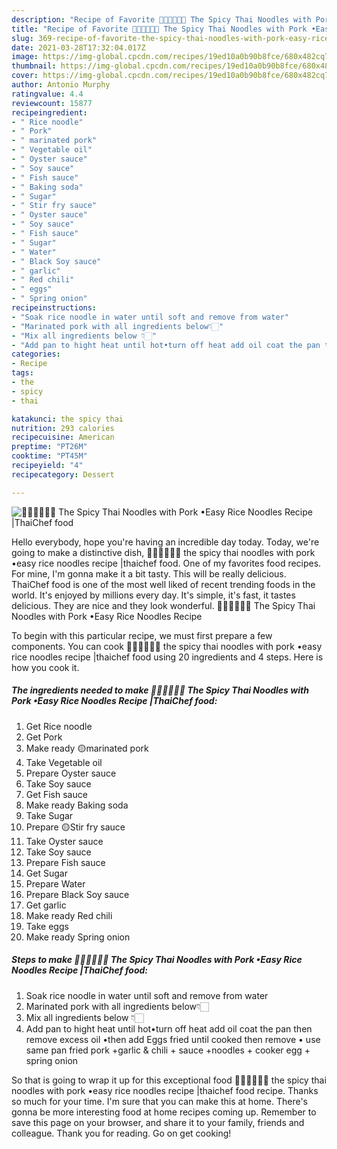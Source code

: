 ```yaml
---
description: "Recipe of Favorite 🧑🏽‍🍳🧑🏼‍🍳 The Spicy Thai Noodles with Pork •Easy Rice Noodles Recipe |ThaiChef food"
title: "Recipe of Favorite 🧑🏽‍🍳🧑🏼‍🍳 The Spicy Thai Noodles with Pork •Easy Rice Noodles Recipe |ThaiChef food"
slug: 369-recipe-of-favorite-the-spicy-thai-noodles-with-pork-easy-rice-noodles-recipe-thaichef-food
date: 2021-03-28T17:32:04.017Z
image: https://img-global.cpcdn.com/recipes/19ed10a0b90b8fce/680x482cq70/the-spicy-thai-noodles-with-pork-easy-rice-noodles-recipe-thaichef-food-recipe-main-photo.jpg
thumbnail: https://img-global.cpcdn.com/recipes/19ed10a0b90b8fce/680x482cq70/the-spicy-thai-noodles-with-pork-easy-rice-noodles-recipe-thaichef-food-recipe-main-photo.jpg
cover: https://img-global.cpcdn.com/recipes/19ed10a0b90b8fce/680x482cq70/the-spicy-thai-noodles-with-pork-easy-rice-noodles-recipe-thaichef-food-recipe-main-photo.jpg
author: Antonio Murphy
ratingvalue: 4.4
reviewcount: 15877
recipeingredient:
- " Rice noodle"
- " Pork"
- " marinated pork"
- " Vegetable oil"
- " Oyster sauce"
- " Soy sauce"
- " Fish sauce"
- " Baking soda"
- " Sugar"
- " Stir fry sauce"
- " Oyster sauce"
- " Soy sauce"
- " Fish sauce"
- " Sugar"
- " Water"
- " Black Soy sauce"
- " garlic"
- " Red chili"
- " eggs"
- " Spring onion"
recipeinstructions:
- "Soak rice noodle in water until soft and remove from water"
- "Marinated pork with all ingredients below👇🏻"
- "Mix all ingredients below 👇🏻"
- "Add pan to hight heat until hot•turn off heat add oil coat the pan then remove excess oil •then add Eggs fried until cooked then remove • use same pan fried pork +garlic &amp; chili + sauce +noodles + cooker egg + spring onion"
categories:
- Recipe
tags:
- the
- spicy
- thai

katakunci: the spicy thai 
nutrition: 293 calories
recipecuisine: American
preptime: "PT26M"
cooktime: "PT45M"
recipeyield: "4"
recipecategory: Dessert

---
```



![🧑🏽‍🍳🧑🏼‍🍳 The Spicy Thai Noodles with Pork •Easy Rice Noodles Recipe |ThaiChef food](https://img-global.cpcdn.com/recipes/19ed10a0b90b8fce/680x482cq70/the-spicy-thai-noodles-with-pork-easy-rice-noodles-recipe-thaichef-food-recipe-main-photo.jpg)

Hello everybody, hope you're having an incredible day today. Today, we're going to make a distinctive dish, 🧑🏽‍🍳🧑🏼‍🍳 the spicy thai noodles with pork •easy rice noodles recipe |thaichef food. One of my favorites food recipes. For mine, I'm gonna make it a bit tasty. This will be really delicious.
ThaiChef food is one of the most well liked of recent trending foods in the world. It's enjoyed by millions every day. It's simple, it's fast, it tastes delicious. They are nice and they look wonderful. 🧑🏽‍🍳🧑🏼‍🍳 The Spicy Thai Noodles with Pork •Easy Rice Noodles Recipe 


To begin with this particular recipe, we must first prepare a few components. You can cook 🧑🏽‍🍳🧑🏼‍🍳 the spicy thai noodles with pork •easy rice noodles recipe |thaichef food using 20 ingredients and 4 steps. Here is how you cook it.

<!--inarticleads1-->

##### The ingredients needed to make 🧑🏽‍🍳🧑🏼‍🍳 The Spicy Thai Noodles with Pork •Easy Rice Noodles Recipe |ThaiChef food:

1. Get  Rice noodle
1. Get  Pork
1. Make ready  🟡marinated pork
1. Take  Vegetable oil
1. Prepare  Oyster sauce
1. Take  Soy sauce
1. Get  Fish sauce
1. Make ready  Baking soda
1. Take  Sugar
1. Prepare  🟡Stir fry sauce
1. Take  Oyster sauce
1. Take  Soy sauce
1. Prepare  Fish sauce
1. Get  Sugar
1. Prepare  Water
1. Prepare  Black Soy sauce
1. Get  garlic
1. Make ready  Red chili
1. Take  eggs
1. Make ready  Spring onion




<!--inarticleads2-->

##### Steps to make 🧑🏽‍🍳🧑🏼‍🍳 The Spicy Thai Noodles with Pork •Easy Rice Noodles Recipe |ThaiChef food:

1. Soak rice noodle in water until soft and remove from water
1. Marinated pork with all ingredients below👇🏻
1. Mix all ingredients below 👇🏻
1. Add pan to hight heat until hot•turn off heat add oil coat the pan then remove excess oil •then add Eggs fried until cooked then remove • use same pan fried pork +garlic &amp; chili + sauce +noodles + cooker egg + spring onion




So that is going to wrap it up for this exceptional food 🧑🏽‍🍳🧑🏼‍🍳 the spicy thai noodles with pork •easy rice noodles recipe |thaichef food recipe. Thanks so much for your time. I'm sure that you can make this at home. There's gonna be more interesting food at home recipes coming up. Remember to save this page on your browser, and share it to your family, friends and colleague. Thank you for reading. Go on get cooking!

